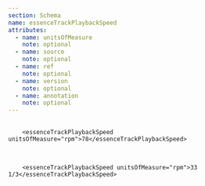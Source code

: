 ```yaml
---
section: Schema
name: essenceTrackPlaybackSpeed
attributes:
  - name: unitsOfMeasure
    note: optional
  - name: source
    note: optional
  - name: ref
    note: optional
  - name: version
    note: optional
  - name: annotation
    note: optional
---
```

<pre>
  <code>
    &lt;essenceTrackPlaybackSpeed unitsOfMeasure=&quot;rpm&quot;&gt;78&lt;/essenceTrackPlaybackSpeed&gt;
  </code>
</pre>

<pre>
  <code>
    &lt;essenceTrackPlaybackSpeed unitsOfMeasure=&quot;rpm&quot;&gt;33 1/3&lt;/essenceTrackPlaybackSpeed&gt;
  </code>
</pre>
